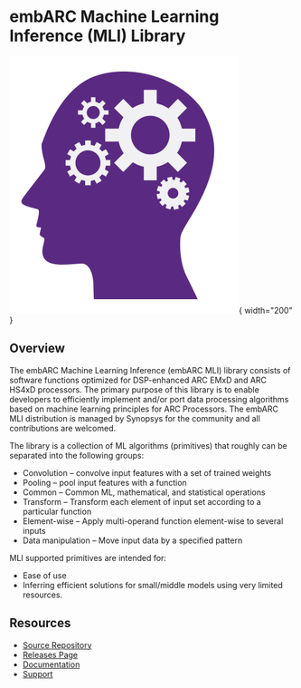 # embARC Machine Learning Inference (MLI) Library

![Logo MLI](images/logo-mli.png){ width="200" }

## Overview

The embARC Machine Learning Inference (embARC MLI) library consists of software
functions optimized for DSP-enhanced ARC EMxD and ARC HS4xD processors.
The primary purpose of this library is to enable developers to efficiently
implement and/or port data processing algorithms based on machine learning
principles for ARC Processors. The embARC MLI distribution is managed by
Synopsys for the community and all contributions are welcomed.

The library is a collection of ML algorithms (primitives) that roughly can be
separated into the following groups:

* Convolution – convolve input features with a set of trained weights
* Pooling – pool input features with a function
* Common – Common ML, mathematical, and statistical operations
* Transform – Transform each element of input set according to a particular function
* Element-wise – Apply multi-operand function element-wise to several inputs
* Data manipulation – Move input data by a specified pattern

MLI supported primitives are intended for:

* Ease of use
* Inferring efficient solutions for small/middle models using very limited resources.

## Resources

* [Source Repository](https://github.com/foss-for-synopsys-dwc-arc-processors/embarc_mli)
* [Releases Page](https://github.com/foss-for-synopsys-dwc-arc-processors/embarc_mli)
* [Documentation](https://foss-for-synopsys-dwc-arc-processors.github.io/embarc_mli)
* [Support](https://github.com/foss-for-synopsys-dwc-arc-processors/embarc_mli/issues)
